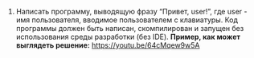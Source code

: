 
  1. Написать программу, выводящую фразу “Привет, user!”, где user - имя пользователя, вводимое пользователем с клавиатуры. Код программы должен быть написан, скомпилирован и запущен без использования среды разработки (без IDE).
  **Пример, как может выглядеть решение:**
  https://youtu.be/64cMqew9w5A
